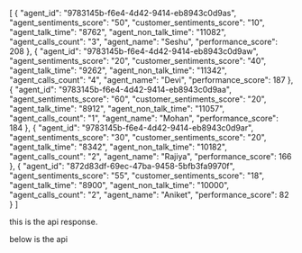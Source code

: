 [
    {
        "agent_id": "9783145b-f6e4-4d42-9414-eb8943c0d9as",
        "agent_sentiments_score": "50",
        "customer_sentiments_score": "10",
        "agent_talk_time": "8762",
        "agent_non_talk_time": "11082",
        "agent_calls_count": "3",
        "agent_name": "Seshu",
        "performance_score": 208
    },
    {
        "agent_id": "9783145b-f6e4-4d42-9414-eb8943c0d9aw",
        "agent_sentiments_score": "20",
        "customer_sentiments_score": "40",
        "agent_talk_time": "9262",
        "agent_non_talk_time": "11342",
        "agent_calls_count": "4",
        "agent_name": "Devi",
        "performance_score": 187
    },
    {
        "agent_id": "9783145b-f6e4-4d42-9414-eb8943c0d9aa",
        "agent_sentiments_score": "60",
        "customer_sentiments_score": "20",
        "agent_talk_time": "8912",
        "agent_non_talk_time": "11057",
        "agent_calls_count": "1",
        "agent_name": "Mohan",
        "performance_score": 184
    },
    {
        "agent_id": "9783145b-f6e4-4d42-9414-eb8943c0d9ar",
        "agent_sentiments_score": "30",
        "customer_sentiments_score": "20",
        "agent_talk_time": "8342",
        "agent_non_talk_time": "10182",
        "agent_calls_count": "2",
        "agent_name": "Rajiya",
        "performance_score": 166
    },
    {
        "agent_id": "872d83df-69ec-47ba-9458-5bfb3fa9970f",
        "agent_sentiments_score": "55",
        "customer_sentiments_score": "18",
        "agent_talk_time": "8900",
        "agent_non_talk_time": "10000",
        "agent_calls_count": "2",
        "agent_name": "Aniket",
        "performance_score": 82
    }
]

this is the api response.


below is the api
